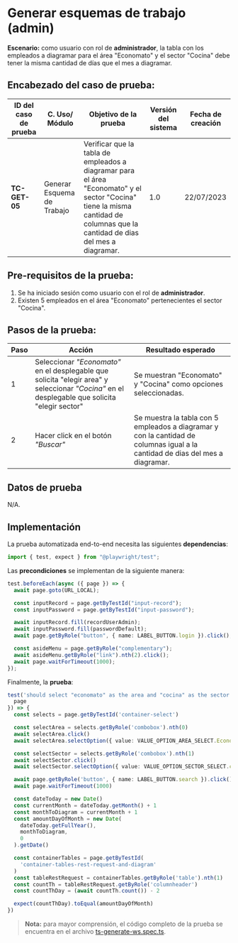 # Generar esquemas de trabajo (admin)

**Escenario:** como usuario con rol de **administrador**, la tabla con los empleados a diagramar para el área "Economato" y el sector "Cocina" debe tener la misma cantidad de días que el mes a diagramar.

## Encabezado del caso de prueba:

| ID del caso de prueba | C. Uso/ Módulo | Objetivo de la prueba                                                                        | Versión del sistema | Fecha de creación |
| --------------------- | -------------- | -------------------------------------------------------------------------------------------- | ------------------- | ----------------- |
| **TC-GET-05**          | Generar Esquema de Trabajo | Verificar que la tabla de empleados a diagramar para el área "Economato" y el sector "Cocina" tiene la misma cantidad de columnas que la cantidad de dias del mes a diagramar.| 1.0                 | 22/07/2023        |

## Pre-requisitos de la prueba:

1. Se ha iniciado sesión como usuario con el rol de **administrador**.
2. Existen 5 empleados en el área "Economato" pertenecientes el sector "Cocina".

## Pasos de la prueba:

| Paso | Acción                                                                 | Resultado esperado                                                                                                                                                               |
| ---- | ---------------------------------------------------------------------- | -------------------------------------------------------------------------------------------------------------------------------------------------------------------------------- |
| 1    | Seleccionar _"Economato"_ en el desplegable que solicita "elegir area" y seleccionar _"Cocina"_ en el desplegable que solicita "elegir sector" | Se muestran "Economato" y "Cocina" como opciones seleccionadas.|
| 2    | Hacer click en el botón _"Buscar"_ | Se muestra la tabla con 5 empleados a diagramar y con la cantidad de columnas igual a la cantidad de dias del mes a diagramar. |

## Datos de prueba

N/A.

## Implementación

La prueba automatizada end-to-end necesita las siguientes **dependencias**:

```typescript
import { test, expect } from "@playwright/test";
```

Las **precondiciones** se implementan de la siguiente manera:

```typescript
test.beforeEach(async ({ page }) => {
  await page.goto(URL_LOCAL);

  const inputRecord = page.getByTestId("input-record");
  const inputPassword = page.getByTestId("input-password");

  await inputRecord.fill(recordUserAdmin);
  await inputPassword.fill(passwordDefault);
  await page.getByRole("button", { name: LABEL_BUTTON.login }).click();

  const asideMenu = page.getByRole("complementary");
  await asideMenu.getByRole("link").nth(2).click();
  await page.waitForTimeout(1000);
});
```

Finalmente, la **prueba**:

```typescript
test('should select "economato" as the area and "cocina" as the sector and display a table with the same amount of day of month to diagram', async ({
  page
}) => {
  const selects = page.getByTestId('container-select')

  const selectArea = selects.getByRole('combobox').nth(0)
  await selectArea.click()
  await selectArea.selectOption({ value: VALUE_OPTION_AREA_SELECT.Economato })

  const selectSector = selects.getByRole('combobox').nth(1)
  await selectSector.click()
  await selectSector.selectOption({ value: VALUE_OPTION_SECTOR_SELECT.cocina })

  await page.getByRole('button', { name: LABEL_BUTTON.search }).click()
  await page.waitForTimeout(1000)

  const dateToday = new Date()
  const currentMonth = dateToday.getMonth() + 1
  const monthToDiagram = currentMonth + 1
  const amountDayOfMonth = new Date(
    dateToday.getFullYear(),
    monthToDiagram,
    0
  ).getDate()

  const containerTables = page.getByTestId(
    'container-tables-rest-request-and-diagram'
  )
  const tableRestRequest = containerTables.getByRole('table').nth(1)
  const countTh = tableRestRequest.getByRole('columnheader')
  const countThDay = (await countTh.count()) - 2

  expect(countThDay).toEqual(amountDayOfMonth)
})
```

> **Nota:** para mayor comprensión, el código completo de la prueba se encuentra en el archivo [ts-generate-ws.spec.ts]().